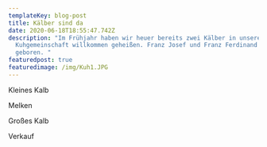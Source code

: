 ```yaml
---
templateKey: blog-post
title: Kälber sind da
date: 2020-06-18T18:55:47.742Z
description: "Im Frühjahr haben wir heuer bereits zwei Kälber in unserer
  Kuhgemeinschaft willkommen geheißen. Franz Josef und Franz Ferdinand sind
  geboren. "
featuredpost: true
featuredimage: /img/Kuh1.JPG
---
```


Kleines Kalb

Melken

Großes Kalb

Verkauf
